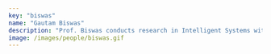 ```yaml
---
key: "biswas"
name: "Gautam Biswas"
description: "Prof. Biswas conducts research in Intelligent Systems with primary interests in hybrid modeling, simulation, and analysis of complex embedded systems, and their applications to diagnosis, prognosis, and fault-adaptive control. As part of this work, he has worked on fault diagnosis and fault-adaptive control of secondary sodium cooling systems for nuclear reactors, automobile engine coolant systems, fuel transfer systems for aircraft, Advanced Life Support systems and power distribution systems for NASA. He has also initiated new projects in health management of complex systems, which includes online algorithms for distributed monitoring, diagnosis, and prognosis. More recently, he has been applying data-driven methods for applications to Smart City projects. He is currently the lead for the trans-institutional program, VISOR – Vanderbilt Initiative for Smart-Cities Operations and Research, working closely with Metro Nashville agencies on a number of projects. He is a fellow of IEEE."
image: /images/people/biswas.gif
---
```

